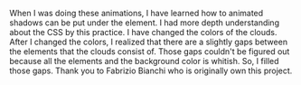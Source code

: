 When I was doing these animations, I have learned how to animated shadows can be put under the element. I had more depth understanding about the CSS by this practice.
I have changed the colors of the clouds. After I changed the colors, I realized that there are a slightly gaps between the elements that the clouds consist of. Those gaps couldn't be figured out because all the elements and the background color is whitish. So, I filled those gaps.
Thank you to Fabrizio Bianchi who is originally own this project.